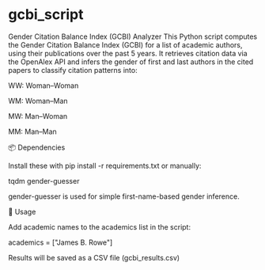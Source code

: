 # gcbi_script

Gender Citation Balance Index (GCBI) Analyzer
This Python script computes the Gender Citation Balance Index (GCBI) for a list of academic authors, using their publications over the past 5 years. It retrieves citation data via the OpenAlex API and infers the gender of first and last authors in the cited papers to classify citation patterns into:

WW: Woman–Woman

WM: Woman–Man

MW: Man–Woman

MM: Man–Man


📦 Dependencies

Install these with pip install -r requirements.txt or manually:

tqdm
gender-guesser

gender-guesser is used for simple first-name-based gender inference. 

🧠 Usage

Add academic names to the academics list in the script:

academics = ["James B. Rowe"]


Results will be saved as a CSV file (gcbi_results.csv) 
